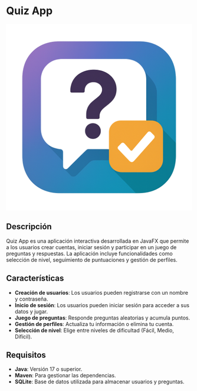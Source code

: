 # Quiz App

![Quiz Logo](src/main/resources/img/quiz.png)

## Descripción

Quiz App es una aplicación interactiva desarrollada en JavaFX que permite a los usuarios crear cuentas, iniciar sesión y participar en un juego de preguntas y respuestas. La aplicación incluye funcionalidades como selección de nivel, seguimiento de puntuaciones y gestión de perfiles.

## Características

- **Creación de usuarios**: Los usuarios pueden registrarse con un nombre y contraseña.
- **Inicio de sesión**: Los usuarios pueden iniciar sesión para acceder a sus datos y jugar.
- **Juego de preguntas**: Responde preguntas aleatorias y acumula puntos.
- **Gestión de perfiles**: Actualiza tu información o elimina tu cuenta.
- **Selección de nivel**: Elige entre niveles de dificultad (Fácil, Medio, Difícil).

## Requisitos

- **Java**: Versión 17 o superior.
- **Maven**: Para gestionar las dependencias.
- **SQLite**: Base de datos utilizada para almacenar usuarios y preguntas.
